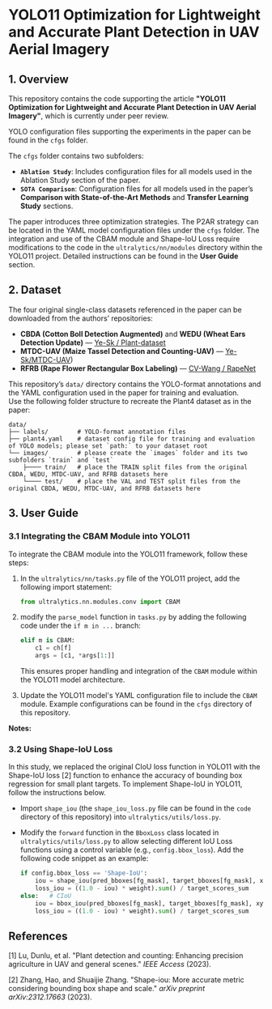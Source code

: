 # YOLO11 Optimization for Lightweight and Accurate Plant Detection in UAV Aerial Imagery

## 1. Overview

This repository contains the code supporting the article **"YOLO11 Optimization for Lightweight and Accurate Plant Detection in UAV Aerial Imagery"**, which is currently under peer review.

YOLO configuration files supporting the experiments in the paper can be found in the `cfgs` folder.

The `cfgs` folder contains two subfolders:

- **`Ablation Study`**: Includes configuration files for all models used in the Ablation Study section of the paper.
- **`SOTA Comparison`**: Configuration files for all models used in the paper’s **Comparison with State-of-the-Art Methods** and **Transfer Learning Study** sections.

The paper introduces three optimization strategies. The P2AR strategy can be located in the YAML model configuration files under the `cfgs` folder. The integration and use of the CBAM module and Shape-IoU Loss require modifications to the code in the `ultralytics/nn/modules` directory within the YOLO11 project. Detailed instructions can be found in the **User Guide** section.

## 2. Dataset

The four original single-class datasets referenced in the paper can be downloaded from the authors’ repositories:

- **CBDA (Cotton Boll Detection Augmented)** and **WEDU (Wheat Ears Detection Update)** — [Ye-Sk / Plant-dataset](https://github.com/Ye-Sk/Plant-dataset)
- **MTDC-UAV (Maize Tassel Detection and Counting-UAV)** — [Ye-Sk/MTDC-UAV](https://github.com/Ye-Sk/MTDC-UAV))
- **RFRB (Rape Flower Rectangular Box Labeling)** — [CV-Wang / RapeNet](https://github.com/CV-Wang/RapeNet)



This repository’s `data/` directory contains the YOLO-format annotations and the YAML configuration used in the paper for training and evaluation.  
Use the following folder structure to recreate the Plant4 dataset as in the paper:

```text
data/ 
├── labels/        # YOLO-format annotation files  
├── plant4.yaml    # dataset config file for training and evaluation of YOLO models; please set `path:` to your dataset root
└── images/        # please create the `images` folder and its two subfolders `train` and `test`
    ├──── train/   # place the TRAIN split files from the original CBDA, WEDU, MTDC-UAV, and RFRB datasets here  
    └──── test/    # place the VAL and TEST split files from the original CBDA, WEDU, MTDC-UAV, and RFRB datasets here
```



## 3. User Guide

### 3.1 Integrating the CBAM Module into YOLO11

To integrate the CBAM module into the YOLO11 framework, follow these steps:

1. In the `ultralytics/nn/tasks.py` file of the YOLO11 project, add the following import statement:
   
   ```python
   from ultralytics.nn.modules.conv import CBAM
   ```

2. modify the `parse_model` function in `tasks.py` by adding the following code under the `if m in ...` branch:
   
   ```python
   elif m is CBAM:
       c1 = ch[f]
       args = [c1, *args[1:]]
   ```
   
   This ensures proper handling and integration of the `CBAM` module within the YOLO11 model architecture.

3. Update the YOLO11 model's YAML configuration file to include the `CBAM` module. Example configurations can be found in the `cfgs` directory of this repository.

**Notes:**

### 3.2 Using Shape-IoU Loss

In this study, we replaced the original CIoU loss function in YOLO11 with the Shape-IoU loss [2] function to enhance the accuracy of bounding box regression for small plant targets. To implement Shape-IoU in YOLO11, follow the instructions below.

- Import `shape_iou` (the `shape_iou_loss.py` file can be found in the `code` directory of this repository) into `ultralytics/utils/loss.py`.

- Modify the `forward` function in the `BboxLoss` class located in `ultralytics/utils/loss.py` to allow selecting different IoU Loss functions using a control variable (e.g., `config.bbox_loss`). Add the following code snippet as an example:
  
  ```python
  if config.bbox_loss == 'Shape-IoU':
      iou = shape_iou(pred_bboxes[fg_mask], target_bboxes[fg_mask], xywh=False)
      loss_iou = ((1.0 - iou) * weight).sum() / target_scores_sum
  else:   # CIoU
      iou = bbox_iou(pred_bboxes[fg_mask], target_bboxes[fg_mask], xywh=False, CIoU=True)
      loss_iou = ((1.0 - iou) * weight).sum() / target_scores_sum
  ```

## References

[1] Lu, Dunlu, et al. "Plant detection and counting: Enhancing precision agriculture in UAV and general scenes." *IEEE Access* (2023).

[2] Zhang, Hao, and Shuaijie Zhang. "Shape-iou: More accurate metric considering bounding box shape and scale." *arXiv preprint arXiv:2312.17663* (2023).